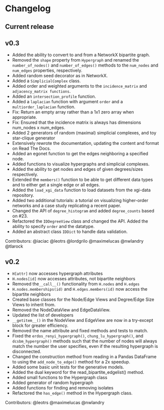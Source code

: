 # Changelog

## Current release

## v0.3
* Added the ability to convert to and from a NetworkX bipartite graph.
* Removed the `shape` property from `Hypergraph` and renamed the `number_of_nodes()` and `number_of_edges()` methods to the `num_nodes` and `num_edges` properties, respectively.
* Added random seed decorator as in NetworkX.
* Added a `SimplicialComplex` class.
* Added order and weighted arguments to the `incidence_matrix` and `adjacency_matrix functions`.
* Added an `intersection_profile` function.
* Added a `laplacian` function with argument `order` and a `multiorder_laplacian` function.
* Fix: Return an empty array rather than a 1x1 zero array when appropriate.
* Fix: Ensured that the incidence matrix is always has dimensions num_nodes x num_edges.
* Added 2 generators of random (maximal) simplicial complexes, and toy star-clique generator
* Extensively rewrote the documentation, updating the content and format on Read The Docs.
* Added an egonet function to get the edges neighboring a specified node.
* Added functions to visualize hypergraphs and simplicial complexes.
* Added the ability to get nodes and edges of given degrees/sizes respectively.
* Extended the `members()` function to be able to get different data types and to either get a single edge or all edges.
* Added the `load_xgi_data` function to load datasets from the xgi-data repository.
* Added two additional tutorials: a tutorial on visualizing higher-order networks and a case study replicating a recent paper.
* Changed the API of `degree_histogram` and added `degree_counts` based on #23.
* Refactored the `IDDegreeView` class and changed the API. Added the ability to specify `order` and the datatype.
* Added an abstract class `IDDict` to handle data validation.

Contributors:
@iaciac
@leotrs
@lordgrilo
@maximelucas
@nwlandry
@tlarock

## v0.2
* `H[attr]` now accesses hypergraph attributes
* `H.nodes[id]` now accesses attributes, not bipartite neighbors
* Removed the`__call__()` functionality from `H.nodes` and `H.edges`
* `H.nodes.memberships(id)` and `H.edges.members(id)` now access the bipartite neighbors
* Created base classes for the Node/Edge Views and Degree/Edge Size Views to inherit from.
* Removed the NodeDataView and EdgeDataView.
* Updated the list of developers
* `__getitem__()` in the NodeView and EdgeView are now in a try-except block for greater efficiency.
* Removed the name attribute and fixed methods and tests to match.
* Fixed the `erdos_renyi_hypergraph()`, `chung_lu_hypergraph()`, and `dcsbm_hypergraph()` methods such that the number of nodes will always match the number the user specifies, even if the resulting hypergraph is disconnected.
* Changed the construction method from reading in a Pandas DataFrame to using the `add_node_to_edge()` method for a 2x speedup.
* Added some basic unit tests for the generative models.
* Added the dual keyword for the read_bipartite_edgelist() method.
* Added small functions to the Hypergraph class
* Added generator of random hypergraph
* Added functions for finding and removing isolates
* Refactored the `has_edge()` method in the Hypergraph class.

Contributors:
@leotrs
@maximelucas
@nwlandry
